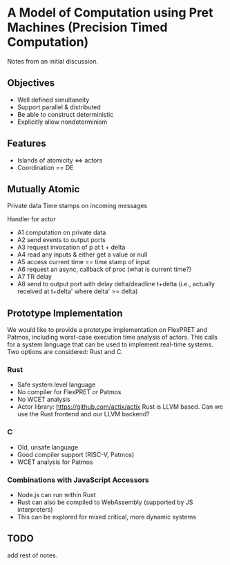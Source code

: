 # A Model of Computation using Pret Machines (Precision Timed Computation)

Notes from an initial discussion.

## Objectives

 * Well defined simultaneity
 * Support parallel & distributed
 * Be able to construct deterministic
 * Explicitly allow nondeterminism

## Features

 * Islands of atomicity <=> actors
 * Coordination == DE

## Mutually Atomic

Private data
Time stamps on incoming messages

Handler for actor

 * A1 computation on private data
 * A2 send events to output ports
 * A3 request invocation of p at t + delta
 * A4 read any inputs & either get a value or null
 * A5 access current time == time stamp of input
 * A6 request an async, callback of proc (what is current time?)
 * A7 TR delay
 * A8 send to output port with delay delta/deadline t+delta (i.e., actually received at t+delta' where delta' >= delta)

## Prototype Implementation

We would like to provide a prototype implementation on FlexPRET and Patmos,
including worst-case execution time analysis of actors.
This calls for a system language that can be used to implement real-time systems.
Two options are considered: Rust and C.

### Rust

 * Safe system level language
 * No compiler for FlexPRET or Patmos
 * No WCET analysis
 * Actor library: https://github.com/actix/actix
Rust is LLVM based. Can we use the Rust frontend and our LLVM backend?

### C

 * Old, unsafe language
 * Good compiler support (RISC-V, Patmos)
 * WCET analysis for Patmos

### Combinations with JavaScript Accessors

 * Node.js can run within Rust
 * Rust can also be compiled to WebAssembly (supported by JS interpreters)
 * This can be explored for mixed critical, more dynamic systems

## TODO

add rest of notes.


